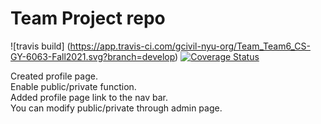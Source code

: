 # Team Project repo
![travis build] (https://app.travis-ci.com/gcivil-nyu-org/Team_Team6_CS-GY-6063-Fall2021.svg?branch=develop)
[![Coverage Status](https://coveralls.io/repos/github/gcivil-nyu-org/Team_Team6_CS-GY-6063-Fall2021/badge.svg?branch=develop)](https://coveralls.io/github/gcivil-nyu-org/Team_Team6_CS-GY-6063-Fall2021?branch=develop)

Created profile page.\
Enable public/private function.\
Added profile page link to the nav bar.\
You can modify public/private through admin page.
